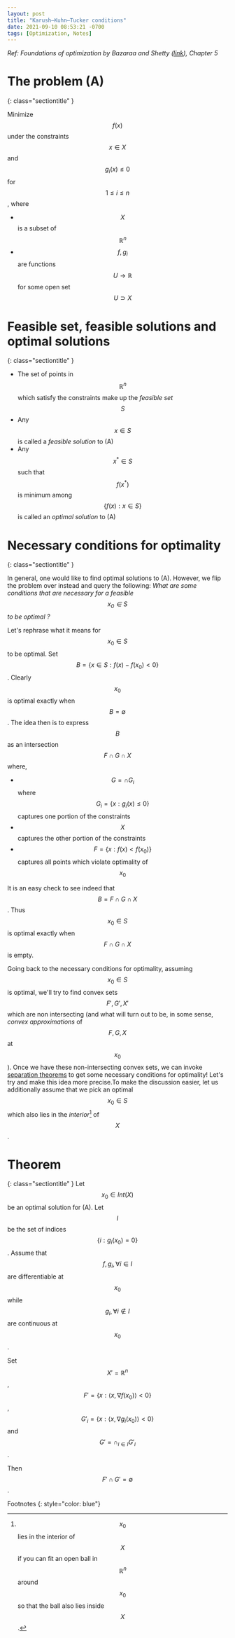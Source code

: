 ```yaml
---
layout: post
title: "Karush–Kuhn–Tucker conditions"
date: 2021-09-10 08:53:21 -0700
tags: [Optimization, Notes]
---
```



*Ref: Foundations of optimization by Bazaraa and Shetty ([link](https://www.springer.com/gp/book/9783540076803)), Chapter 5*

# The problem (A)
{: class="sectiontitle" }

Minimize $$f(x)$$ under the constraints $$x\in X$$ and $$g_i(x) \leq 0$$ for $$1\leq i\leq n$$, where
- $$X$$ is a subset of $$\mathbb{R}^n$$
- $$f,g_i$$ are functions $$U\to\mathbb{R}$$ for some open set $$U\supset X$$

# Feasible set, feasible solutions and optimal solutions
{: class="sectiontitle" }

- The set of points in $$\mathbb{R}^n$$ which satisfy the constraints make up the *feasible set* $$S$$
- Any $$x\in S$$ is called a *feasible solution* to (A)
- Any $$x^*\in S$$ such that $$f(x^*)$$ is minimum among $$\{f(x): x\in S\}$$ is called an *optimal solution* to (A)

# Necessary conditions for optimality
{: class="sectiontitle" }


In general, one would like to find optimal solutions to (A). However, we flip the problem over instead and query the following: *What are some conditions that are necessary for a feasible $$x_0\in S$$ to be optimal ?*


Let's rephrase what it means for $$x_0\in S$$ to be optimal. Set $$B=\{x\in S:f(x)-f(x_0) < 0\}$$. Clearly $$x_0$$ is optimal exactly when $$B=\emptyset$$. The idea then is to express $$B$$ as an intersection $$F\cap G\cap X$$ where,

- $$G=\cap G_i$$ where $$G_i = \{x: g_i(x)\leq 0\}$$ captures one portion of the constraints
- $$X$$ captures the other portion of the constraints
- $$F=\{x: f(x)<f(x_0)\}$$ captures all points which violate optimality of $$x_0$$

It is an easy check to see indeed that $$B=F\cap G\cap X$$. Thus $$x_0\in S$$ is optimal exactly when $$F\cap G\cap X$$ is empty.

Going back to the necessary conditions for optimality, assuming $$x_0\in S$$ is optimal, we'll try to find convex sets $$F', G', X'$$ which are non intersecting (and what will turn out to be, in some sense, *convex approximations* of $$F,G,X$$ at $$x_0$$). Once we have these non-intersecting convex sets, we can invoke  [separation theorems](https://en.wikipedia.org/wiki/Hyperplane_separation_theorem) to get some necessary conditions for optimality! Let's try and make this idea more precise.To make the discussion easier, let us additionally assume that we pick an optimal $$x_0\in S$$ which also lies in the *interior*[^1] of $$X$$.


# Theorem
{: class="sectiontitle" }
Let $$x_0\in Int(X)$$ be an optimal solution for (A). Let $$I$$ be the set of indices $$\{i : g_i(x_0)=0\}$$. Assume that $$f, g_i,\forall i\in I$$ are differentiable at $$x_0$$ while $$g_i, \forall i\not\in I$$ are continuous at $$x_0$$.

Set $$X'=\mathbb{R}^n$$,
$$F' = \{x : \langle x, \nabla f(x_0)\rangle < 0\}$$,
$$G'_i = \{x :  \langle x, \nabla g_i(x_0)\rangle < 0\}$$
and $$G' = \cap_{i\in I}G'_i$$.


Then $$F'\cap G' = \emptyset$$.



Footnotes
{: style="color: blue"}

[^1]:  $$x_0$$ lies in the interior of $$X$$ if you can fit an open ball in $$\mathbb{R}^n$$ around $$x_0$$ so that the ball also lies inside $$X$$.